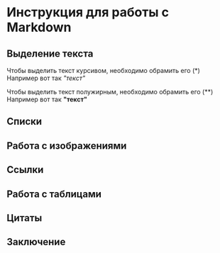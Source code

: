 # Инструкция для работы с Markdown

## Выделение текста

Чтобы выделить текст курсивом, необходимо обрамить его (*)   
Например вот так *"текст"*


Чтобы выделить текст полужирным, необходимо обрамить его (**)   
Например вот так **"текст"**

## Списки

## Работа с изображениями

## Ссылки

## Работа с таблицами

## Цитаты

## Заключение
